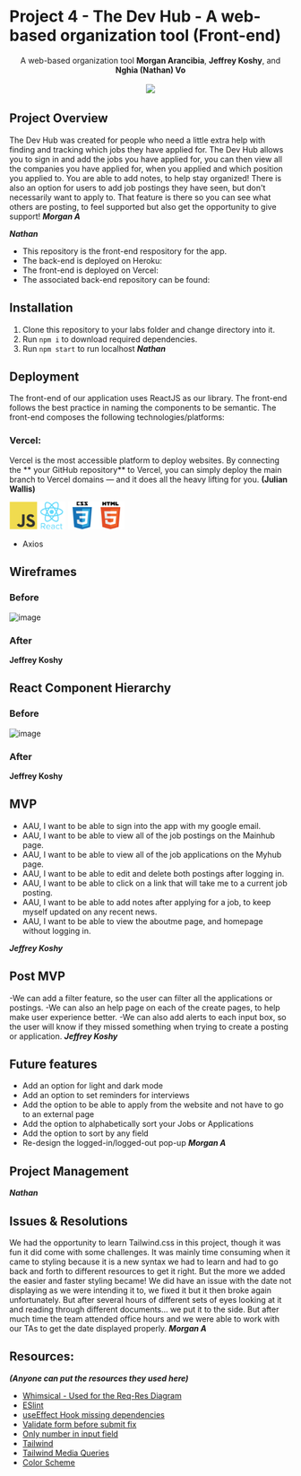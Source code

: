 # Project 4 - The Dev Hub - A web-based organization tool (Front-end)
<div align="center">A web-based organization tool <strong>Morgan Arancibia</strong>, <strong>Jeffrey Koshy</strong>, and <strong>Nghia (Nathan) Vo</strong>
<br></br>
<img src="https://i.imgur.com/ySdkLpv.png"/>
</div>

## Project Overview
The Dev Hub was created for people who need a little extra help with finding and tracking which jobs they have applied for. The Dev Hub allows you to sign in and add the jobs you have applied for, you can then view all the companies you have applied for, when you applied and which position you applied to. You are able to add notes, to help stay organized! There is also an option for users to add job postings they have seen, but don't necessarily want to apply to. That feature is there so you can see what others are posting, to feel supported but also get the opportunity to give support!
**_Morgan A_**

**_Nathan_**
+ This repository is the front-end respository for the app.
+ The back-end is deployed on Heroku: 
+ The front-end is deployed on Vercel: 
+ The associated back-end repository can be found: 

## Installation
1. Clone this repository to your labs folder and change directory into it.
2. Run `npm i` to download required dependencies.
3. Run `npm start` to run localhost
**_Nathan_**

## Deployment
The front-end of our application uses ReactJS as our library. The front-end follows the best practice in naming the components to be semantic. The front-end composes the following technologies/platforms:

### Vercel:
Vercel is the most accessible platform to deploy websites. By connecting the ** your GitHub repository** to Vercel, you can simply deploy the main branch to Vercel domains — and it does all the heavy lifting for you. **(Julian Wallis)**


<img src="https://raw.githubusercontent.com/devicons/devicon/master/icons/javascript/javascript-original.svg" width=10% height=10%><img src="https://raw.githubusercontent.com/devicons/devicon/master/icons/react/react-original-wordmark.svg" width=10% height=10%> <img src="https://raw.githubusercontent.com/devicons/devicon/master/icons/css3/css3-original-wordmark.svg" width=10% height=10%><img src="https://raw.githubusercontent.com/devicons/devicon/master/icons/html5/html5-original-wordmark.svg" width=10% height=10%>
- Axios

## Wireframes
### Before
![image](https://user-images.githubusercontent.com/47038229/210912588-bb31cc95-1eb3-4f72-8c20-4992176a3a8d.png)


### After
**Jeffrey Koshy**

## React Component Hierarchy
### Before
![image](https://user-images.githubusercontent.com/47038229/210912633-9ed4a7b6-3d2b-48e6-8f99-7691209be53c.png)



### After
**Jeffrey Koshy**

## MVP
+ AAU, I want to be able to sign into the app with my google email.
+ AAU, I want to be able to view all of the job postings on the Mainhub page.
+ AAU, I want to be able to view all of the job applications on the Myhub page.
+ AAU, I want to be able to edit and delete both postings after logging in.
+ AAU, I want to be able to click on a link that will take me to a current job posting.
+ AAU, I want to be able to add notes after applying for a job, to keep myself updated on any recent news.
+ AAU, I want to be able to view the aboutme page, and homepage without logging in.

**_Jeffrey Koshy_**

## Post MVP
-We can add a filter feature, so the user can filter all the applications or postings.
-We can also an help page on each of the create pages, to help make user experience better. 
-We can also add alerts to each input box, so the user will know if they missed something when trying to create a posting or application.
**_Jeffrey Koshy_**

## Future features
- Add an option for light and dark mode
- Add an option to set reminders for interviews
- Add the option to be able to apply from the website and not have to go to an external page
- Add the option to alphabetically sort your Jobs or Applications
- Add the option to sort by any field
- Re-design the logged-in/logged-out pop-up
**_Morgan A_**

## Project Management
**_Nathan_**

## Issues & Resolutions
We had the opportunity to learn Tailwind.css in this project, though it was fun it did come with some challenges. It was mainly time consuming when it came to styling because it is a new syntax we had to learn and had to go back and forth to different resources to get it right. But the more we added the easier and faster styling became!
We did have an issue with the date not displaying as we were intending it to, we fixed it but it then broke again unfortunately. But after several hours of different sets of eyes looking at it and reading through different documents... we put it to the side. But after much time the team attended office hours and we were able to work with our TAs to get the date displayed properly.
**_Morgan A_**

## Resources:
**_(Anyone can put the resources they used here)_**
+ [Whimsical - Used for the Req-Res Diagram](https://whimsical.com)
+ [ESlint](https://stackoverflow.com/questions/41604162/eslint-throws-is-assigned-a-value-but-never-used-webpack-module)
+ [useEffect Hook missing dependencies](https://bobbyhadz.com/blog/react-hook-useeffect-has-missing-dependency)
+ [Validate form before submit fix](https://stephencharlesweiss.com/form-validation-prevent-default-and-on-submit-vs-on-click)
+ [Only number in input field](https://www.geeksforgeeks.org/how-to-force-input-field-to-enter-numbers-only-using-javascript/#:~:text=By%20default%2C%20HTML%205%20input,numeric%20keyboard%20on%20mobile%20devices.)
+ [Tailwind](https://tailwindcomponents.com/cheatsheet/)
+ [Tailwind Media Queries](https://tailwindcss.com/docs/responsive-design)
+ [Color Scheme](https://coolors.co/c3a995-307473-12664f-2dc2bd-805d93)
